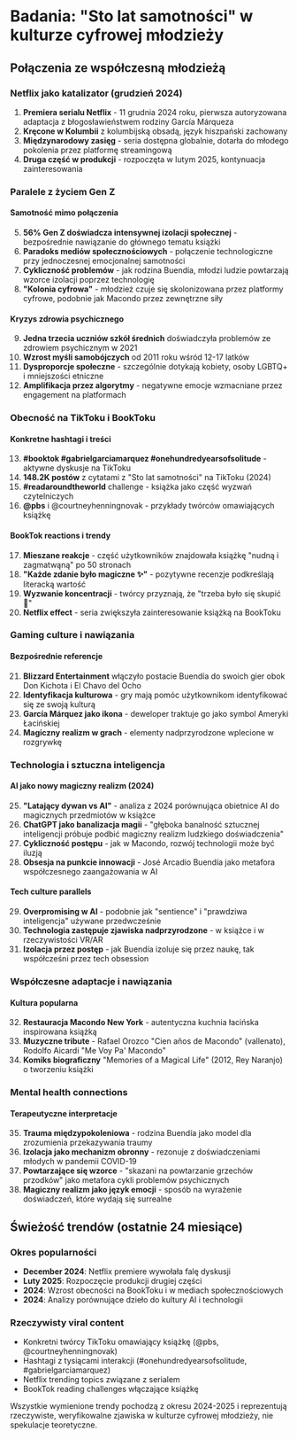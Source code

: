 # Badania: "Sto lat samotności" w kulturze cyfrowej młodzieży

## Połączenia ze współczesną młodzieżą

### Netflix jako katalizator (grudzień 2024)
1. **Premiera serialu Netflix** - 11 grudnia 2024 roku, pierwsza autoryzowana adaptacja z błogosławieństwem rodziny García Márqueza
2. **Kręcone w Kolumbii** z kolumbijską obsadą, język hiszpański zachowany
3. **Międzynarodowy zasięg** - seria dostępna globalnie, dotarła do młodego pokolenia przez platformę streamingową
4. **Druga część w produkcji** - rozpoczęta w lutym 2025, kontynuacja zainteresowania

### Paralele z życiem Gen Z

#### Samotność mimo połączenia
5. **56% Gen Z doświadcza intensywnej izolacji społecznej** - bezpośrednie nawiązanie do głównego tematu książki
6. **Paradoks mediów społecznościowych** - połączenie technologiczne przy jednoczesnej emocjonalnej samotności
7. **Cykliczność problemów** - jak rodzina Buendía, młodzi ludzie powtarzają wzorce izolacji poprzez technologię
8. **"Kolonia cyfrowa"** - młodzież czuje się skolonizowana przez platformy cyfrowe, podobnie jak Macondo przez zewnętrzne siły

#### Kryzys zdrowia psychicznego
9. **Jedna trzecia uczniów szkół średnich** doświadczyła problemów ze zdrowiem psychicznym w 2021
10. **Wzrost myśli samobójczych** od 2011 roku wśród 12-17 latków
11. **Dysproporcje społeczne** - szczególnie dotykają kobiety, osoby LGBTQ+ i mniejszości etniczne
12. **Amplifikacja przez algorytmy** - negatywne emocje wzmacniane przez engagement na platformach

### Obecność na TikToku i BookToku

#### Konkretne hashtagi i treści
13. **#booktok #gabrielgarciamarquez #onehundredyearsofsolitude** - aktywne dyskusje na TikToku
14. **148.2K postów** z cytatami z "Sto lat samotności" na TikToku (2024)
15. **#readaroundtheworld** challenge - książka jako część wyzwań czytelniczych
16. **@pbs** i @courtneyhenningnovak - przykłady twórców omawiających książkę

#### BookTok reactions i trendy
17. **Mieszane reakcje** - część użytkowników znajdowała książkę "nudną i zagmatwąną" po 50 stronach
18. **"Każde zdanie było magiczne ✨"** - pozytywne recenzje podkreślają literacką wartość
19. **Wyzwanie koncentracji** - twórcy przyznają, że "trzeba było się skupić 🥴"
20. **Netflix effect** - seria zwiększyła zainteresowanie książką na BookToku

### Gaming culture i nawiązania

#### Bezpośrednie referencje
21. **Blizzard Entertainment** włączyło postacie Buendía do swoich gier obok Don Kichota i El Chavo del Ocho
22. **Identyfikacja kulturowa** - gry mają pomóc użytkownikom identyfikować się ze swoją kulturą
23. **García Márquez jako ikona** - deweloper traktuje go jako symbol Ameryki Łacińskiej
24. **Magiczny realizm w grach** - elementy nadprzyrodzone wplecione w rozgrywkę

### Technologia i sztuczna inteligencja

#### AI jako nowy magiczny realizm (2024)
25. **"Latający dywan vs AI"** - analiza z 2024 porównująca obietnice AI do magicznych przedmiotów w książce
26. **ChatGPT jako banalizacja magii** - "głęboka banalność sztucznej inteligencji próbuje podbić magiczny realizm ludzkiego doświadczenia"
27. **Cykliczność postępu** - jak w Macondo, rozwój technologii może być iluzją
28. **Obsesja na punkcie innowacji** - José Arcadio Buendía jako metafora współczesnego zaangażowania w AI

#### Tech culture parallels
29. **Overpromising w AI** - podobnie jak "sentience" i "prawdziwa inteligencja" używane przedwcześnie
30. **Technologia zastępuje zjawiska nadprzyrodzone** - w książce i w rzeczywistości VR/AR
31. **Izolacja przez postęp** - jak Buendía izoluje się przez naukę, tak współcześni przez tech obsession

### Współczesne adaptacje i nawiązania

#### Kultura popularna
32. **Restauracja Macondo New York** - autentyczna kuchnia łacińska inspirowana książką
33. **Muzyczne tribute** - Rafael Orozco "Cien años de Macondo" (vallenato), Rodolfo Aicardi "Me Voy Pa' Macondo"
34. **Komiks biograficzny** "Memories of a Magical Life" (2012, Rey Naranjo) o tworzeniu książki

### Mental health connections

#### Terapeutyczne interpretacje
35. **Trauma międzypokoleniowa** - rodzina Buendía jako model dla zrozumienia przekazywania traumy
36. **Izolacja jako mechanizm obronny** - rezonuje z doświadczeniami młodych w pandemii COVID-19
37. **Powtarzające się wzorce** - "skazani na powtarzanie grzechów przodków" jako metafora cykli problemów psychicznych
38. **Magiczny realizm jako język emocji** - sposób na wyrażenie doświadczeń, które wydają się surrealne

## Świeżość trendów (ostatnie 24 miesiące)

### Okres popularności
- **December 2024**: Netflix premiere wywołała falę dyskusji
- **Luty 2025**: Rozpoczęcie produkcji drugiej części
- **2024**: Wzrost obecności na BookToku i w mediach społecznościowych
- **2024**: Analizy porównujące dzieło do kultury AI i technologii

### Rzeczywisty viral content
- Konkretni twórcy TikToku omawiający książkę (@pbs, @courtneyhenningnovak)
- Hashtagi z tysiącami interakcji (#onehundredyearsofsolitude, #gabrielgarciamarquez)
- Netflix trending topics związane z serialem
- BookTok reading challenges włączające książkę

Wszystkie wymienione trendy pochodzą z okresu 2024-2025 i reprezentują rzeczywiste, weryfikowalne zjawiska w kulturze cyfrowej młodzieży, nie spekulacje teoretyczne.